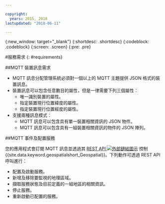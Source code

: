 ```yaml
---

copyright:
  years: 2015, 2018
lastupdated: "2018-06-11"

---
```


<!-- Attribute definitions -->
{:new_window: target="_blank"}
{:shortdesc: .shortdesc}
{:codeblock: .codeblock}
{:screen: .screen}
{:pre: .pre}

#服務需求
{: #requirements}


##MQTT 裝置訊息需求

* MQTT 訊息分配管理系統必須對一個以上的 MQTT 主題提供 JSON 格式的裝置訊息。
* 裝置訊息可以包含任意數目的屬性，但是一律需要下列三個屬性：
	* 唯一識別裝置的屬性。
	* 指定裝置現行位置緯度的屬性。
	* 指定裝置現行位置經度的屬性。
* 支援兩種訊息模式：
	* MQTT 訊息可以包含具有單一裝置相關資訊的 JSON 物件。
	* MQTT 訊息可以包含具有一組裝置相關資訊的物件的 JSON 陣列。

##MQTT 事件及配置服務

您的應用程式會訂閱 MQTT 訊息並透過其 [REST API ![外部鏈結圖示](../../icons/launch-glyph.svg "外部鏈結圖示")](https://console.ng.bluemix.net/apidocs/246) 控制 {{site.data.keyword.geospatialshort_Geospatial}}。下列動作可透過 REST API 呼叫進行：

* 配置及啟動服務。
* 新增及移除要監視的地理區域。
* 擷取服務狀態及目前定義的一組地區的相關資訊。
* 停止服務。
* 重新啟動已配置的服務。
